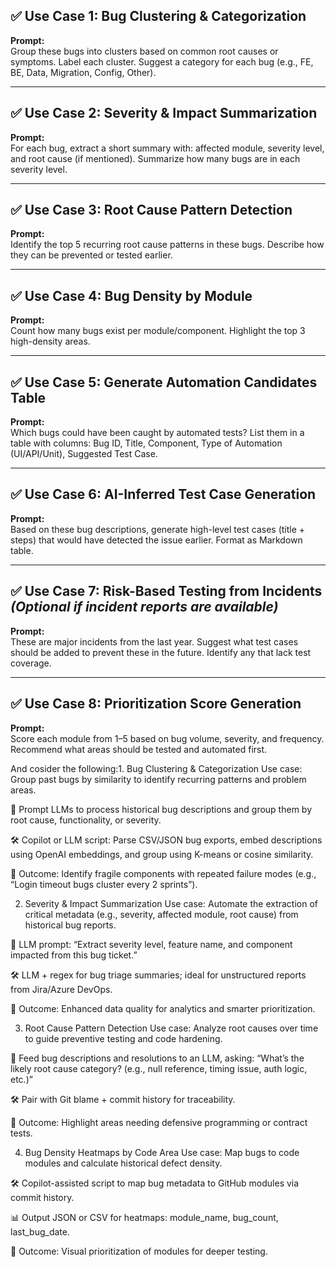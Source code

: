 ## ✅ Use Case 1: Bug Clustering & Categorization

**Prompt:**  
Group these bugs into clusters based on common root causes or symptoms. Label each cluster. Suggest a category for each bug (e.g., FE, BE, Data, Migration, Config, Other).

---

## ✅ Use Case 2: Severity & Impact Summarization

**Prompt:**  
For each bug, extract a short summary with: affected module, severity level, and root cause (if mentioned). Summarize how many bugs are in each severity level.

---

## ✅ Use Case 3: Root Cause Pattern Detection

**Prompt:**  
Identify the top 5 recurring root cause patterns in these bugs. Describe how they can be prevented or tested earlier.

---

## ✅ Use Case 4: Bug Density by Module

**Prompt:**  
Count how many bugs exist per module/component. Highlight the top 3 high-density areas.

---

## ✅ Use Case 5: Generate Automation Candidates Table

**Prompt:**  
Which bugs could have been caught by automated tests? List them in a table with columns: Bug ID, Title, Component, Type of Automation (UI/API/Unit), Suggested Test Case.

---

## ✅ Use Case 6: AI-Inferred Test Case Generation

**Prompt:**  
Based on these bug descriptions, generate high-level test cases (title + steps) that would have detected the issue earlier. Format as Markdown table.

---

## ✅ Use Case 7: Risk-Based Testing from Incidents *(Optional if incident reports are available)*

**Prompt:**  
These are major incidents from the last year. Suggest what test cases should be added to prevent these in the future. Identify any that lack test coverage.

---

## ✅ Use Case 8: Prioritization Score Generation

**Prompt:**  
Score each module from 1–5 based on bug volume, severity, and frequency. Recommend what areas should be tested and automated first.


And cosider the following:1. Bug Clustering & Categorization
Use case: Group past bugs by similarity to identify recurring patterns and problem areas.

🧠 Prompt LLMs to process historical bug descriptions and group them by root cause, functionality, or severity.

🛠️ Copilot or LLM script: Parse CSV/JSON bug exports, embed descriptions using OpenAI embeddings, and group using K-means or cosine similarity.

🎯 Outcome: Identify fragile components with repeated failure modes (e.g., “Login timeout bugs cluster every 2 sprints”).

2. Severity & Impact Summarization
   Use case: Automate the extraction of critical metadata (e.g., severity, affected module, root cause) from historical bug reports.

🧠 LLM prompt: “Extract severity level, feature name, and component impacted from this bug ticket.”

🛠️ LLM + regex for bug triage summaries; ideal for unstructured reports from Jira/Azure DevOps.

🎯 Outcome: Enhanced data quality for analytics and smarter prioritization.

3. Root Cause Pattern Detection
   Use case: Analyze root causes over time to guide preventive testing and code hardening.

🧠 Feed bug descriptions and resolutions to an LLM, asking: “What’s the likely root cause category? (e.g., null reference, timing issue, auth logic, etc.)”

🛠️ Pair with Git blame + commit history for traceability.

🎯 Outcome: Highlight areas needing defensive programming or contract tests.

4. Bug Density Heatmaps by Code Area
   Use case: Map bugs to code modules and calculate historical defect density.

🛠️ Copilot-assisted script to map bug metadata to GitHub modules via commit history.

📊 Output JSON or CSV for heatmaps: module_name, bug_count, last_bug_date.

🎯 Outcome: Visual prioritization of modules for deeper testing.
